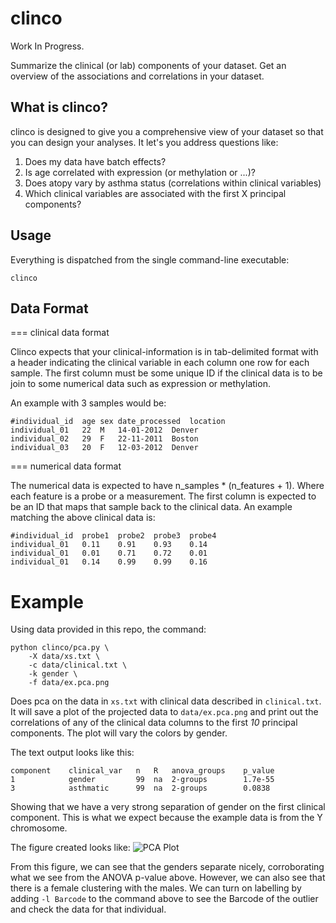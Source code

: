 clinco
======

Work In Progress.

Summarize the clinical (or lab) components of your dataset.
Get an overview of the associations and correlations in your
dataset.

What is clinco?
---------------

clinco is designed to give you a comprehensive view of your
dataset so that you can design your analyses. It let's you
address questions like:

1. Does my data have batch effects?
2. Is age correlated with expression (or methylation or ...)?
3. Does atopy vary by asthma status (correlations within clinical variables)
4. Which clinical variables are associated with the first X
   principal components?


Usage
-----

Everything is dispatched from the single command-line executable:

```Shell
clinco
```

Data Format
-----------

=== clinical data format

Clinco expects that your clinical-information is in tab-delimited
format with a header
indicating the clinical variable in each column one row for each
sample. The first column must be some unique ID if the clinical data is to
be join to some numerical data such as expression or methylation.

An example with 3 samples would be:

```
#individual_id	age	sex	date_processed	location
individual_01	22	M	14-01-2012	Denver
individual_02	29	F	22-11-2011	Boston
individual_03	20	F	12-03-2012	Denver
```

=== numerical data format

The numerical data is expected to have n_samples * (n_features + 1).
Where each feature is a probe or a measurement. The first column is
expected to be an ID that maps that sample back to the clinical data.
An example matching the above clinical data is:

```
#individual_id	probe1	probe2	probe3	probe4
individual_01	0.11	0.91	0.93	0.14
individual_01	0.01	0.71	0.72	0.01
individual_01	0.14	0.99	0.99	0.16
```

Example
=======

Using data provided in this repo, the command:

```Shell
python clinco/pca.py \
    -X data/xs.txt \
    -c data/clinical.txt \
    -k gender \
    -f data/ex.pca.png
```
Does pca on the data in `xs.txt` with clinical data described in
`clinical.txt`. 
It will save a plot of the projected data to `data/ex.pca.png` and
print out the correlations of any of the clinical data columns to the
first *10* principal components.
The plot will vary the colors by gender.

The text output looks like this:
```
component    clinical_var   n   R   anova_groups    p_value
1            gender         99  na  2-groups        1.7e-55
3            asthmatic      99  na  2-groups        0.0838
```

Showing that we have a very strong separation of gender on the first clinical
component. This is what we expect because the example data is from the Y chromosome.

The figure created looks like:
![PCA Plot](https://raw.github.com/brentp/clinical-components/master/data/ex.pca.png "PCA Plot")

From this figure, we can see that the genders separate nicely, corroborating
what we see from the ANOVA p-value above. However, we can also see that there
is a female clustering with the males.
We can turn on labelling by adding `-l Barcode` to the command above to see
the Barcode of the outlier and check the data for that individual.

